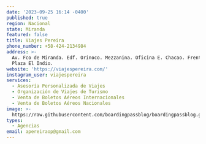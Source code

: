```yaml
---
date: '2023-09-25 16:14 -0400'
published: true
region: Nacional
state: Miranda
featured: false
title: Viajes Pereira
phone_number: +58-424-2134984
address: >-
  Av. Fco de Miranda. Edf. Orinoco. Mezzanina. Oficina E. Chacao. Frente a la
  Plaza El Indio.
website: 'https://viajespereira.com/'
instagram_user: viajespereira
services:
  - Asesoría Personalizada de Viajes
  - Organización de Viajes de Turismo
  - Venta de Boletos Aéreos Internacionales
  - Venta de Boletos Aéreos Nacionales
image: >-
  https://raw.githubusercontent.com/boardingpassblog/boardingpassblog.github.io/main/assets/images/Viajespereira.jpg
types:
  - Agencias
email: apereiraop@gmail.com⁣
---
```


